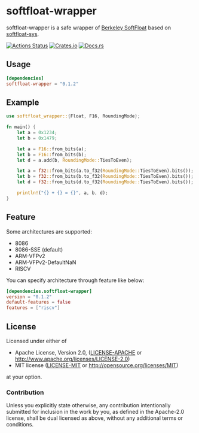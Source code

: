 # softfloat-wrapper
softfloat-wrapper is a safe wrapper of [Berkeley SoftFloat](https://github.com/ucb-bar/berkeley-softfloat-3) based on [softfloat-sys](https://crates.io/crates/softfloat-sys).

[![Actions Status](https://github.com/dalance/softfloat-wrapper/workflows/Regression/badge.svg)](https://github.com/dalance/softfloat-wrapper/actions)
[![Crates.io](https://img.shields.io/crates/v/softfloat-wrapper.svg)](https://crates.io/crates/softfloat-wrapper)
[![Docs.rs](https://docs.rs/softfloat-wrapper/badge.svg)](https://docs.rs/softfloat-wrapper)

## Usage

```Cargo.toml
[dependencies]
softfloat-wrapper = "0.1.2"
```

## Example

```rust
use softfloat_wrapper::{Float, F16, RoundingMode};

fn main() {
    let a = 0x1234;
    let b = 0x1479;

    let a = F16::from_bits(a);
    let b = F16::from_bits(b);
    let d = a.add(b, RoundingMode::TiesToEven);

    let a = f32::from_bits(a.to_f32(RoundingMode::TiesToEven).bits());
    let b = f32::from_bits(b.to_f32(RoundingMode::TiesToEven).bits());
    let d = f32::from_bits(d.to_f32(RoundingMode::TiesToEven).bits());

    println!("{} + {} = {}", a, b, d);
}
```

## Feature

Some architectures are supported:

* 8086
* 8086-SSE (default)
* ARM-VFPv2
* ARM-VFPv2-DefaultNaN
* RISCV

You can specify architecture through feature like below:

```Cargo.toml
[dependencies.softfloat-wrapper]
version = "0.1.2"
default-features = false
features = ["riscv"]
```

## License

Licensed under either of

 * Apache License, Version 2.0, ([LICENSE-APACHE](LICENSE-APACHE) or http://www.apache.org/licenses/LICENSE-2.0)
 * MIT license ([LICENSE-MIT](LICENSE-MIT) or http://opensource.org/licenses/MIT)

at your option.

### Contribution

Unless you explicitly state otherwise, any contribution intentionally
submitted for inclusion in the work by you, as defined in the Apache-2.0
license, shall be dual licensed as above, without any additional terms or
conditions.
